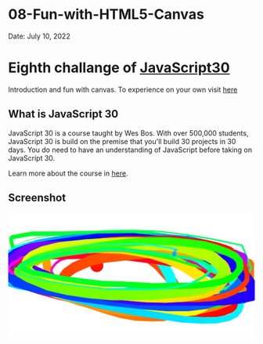 # 08-Fun-with-HTML5-Canvas

Date: July 10, 2022

# Eighth challange of [JavaScript30](https://javascript30.com/)

Introduction and fun with canvas. To experience on your own visit [here](https://rohit-saini7.github.io/08-Fun-with-HTML5-Canvas/)

## What is JavaScript 30

JavaScript 30 is a course taught by Wes Bos. With over 500,000 students, JavaScript 30 is build on the premise that you'll build 30 projects in 30 days. You do need to have an understanding of JavaScript before taking on JavaScript 30.

Learn more about the course in [here](https://javascript30.com/).

## Screenshot

![Screenshot](./assets/screenshot.png)
